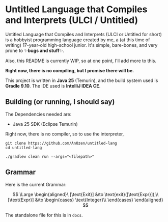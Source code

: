 # Untitled Language that Compiles and Interprets (ULCI / Untitled)

Untitled Language that Compiles and Interprets (ULCI or Untitled for short) is
a hobbyist programming language created
by me, a (at this time of writing) 17-year-old high-school junior.
It's simple, bare-bones, and very prone to &#10024;**bugs and stuff**&#10024;.

Also, this README is currently WIP, so at one point, I'll add more to this.

**Right now, there is no compiling, but I promise there will be.**

This project is written in **Java 25** (Temurin), and the build system used is **Gradle 9.10**. The IDE used is **IntelliJ IDEA CE**.

## Building (or running, I should say)

The Dependencies needed are:
* Java 25 SDK (Eclipse Temurin)

Right now, there is no compiler, so to use the interpreter,

    git clone https://github.com/AnOzen/untitled-lang
    cd untitled-lang

    ./gradlew clean run --args="<filepath>"

## Grammar

Here is the current Grammar:

$$
\Large
\begin{aligned}\
[\text{Exit}] &\to \text{exit}([\text{Expr}]);\\
[\text{Expr}] &\to
\begin{cases}
\text{Integer}\\
\end{cases}
\end{aligned}
$$

The standalone file for this is in `docs`.